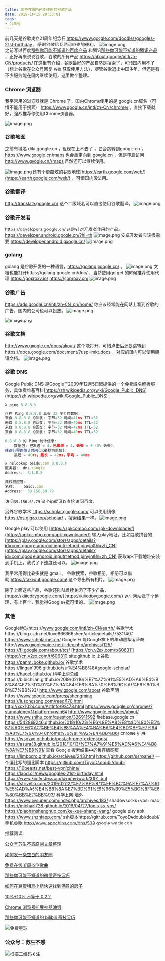 ```yaml
---
title: 那些在国内还能使用的谷歌产品
date: 2019-10-15 20:33:01
tags:
- 公众号
---
```

前几天是谷歌成立21周年纪念日  https://www.google.com/doodles/googles-21st-birthday ，感谢谷歌给互联网带来的便利。
![image.png](https://upload-images.jianshu.io/upload_images/17817191-a952dc4e94a62588.png?imageMogr2/auto-orient/strip%7CimageView2/2/w/1240)  
之前写过百度[那些你可能不知道的百度产品](https://mp.weixin.qq.com/s/7v9LHJX05Ybv39BzrMD0Uw) 和腾讯[那些你可能不知道的腾讯产品](https://mp.weixin.qq.com/s/3npDt-hSe97L987Z_DaWCQ) ，正好再来说说谷歌，谷歌的所有产品 https://about.google/intl/zh-CN/products/ 在这里有介绍，谷歌最好的产品自然是搜索了，可惜国内用不了（想上谷歌在公众号回复 `谷歌` 获取使用方法），尽管谷歌退出中国多年，但还是有不少服务能在国内继续使用，这里做个整理。


### Chrome 浏览器
我平常用的浏览器就是 Chrome 了，国内Chrome使用的是 google.cn域名（可惜不能用于搜索） https://www.google.cn/intl/zh-CN/chrome/ ，直接下载就好，强烈推荐你使用Chrome浏览器。

![image.png](https://upload-images.jianshu.io/upload_images/17817191-60c811f238d8f1aa.png?imageMogr2/auto-orient/strip%7CimageView2/2/w/1240)

### 谷歌地图
之前有域名 ditu.google.cn ，但现在上不去了 ，它会跳转到google.cn ，https://www.google.cn/maps 也会重定向到 google.cn ，但是电脑访问 http://www.google.cn//maps 居然还可以继续使用。

![image.png](https://upload-images.jianshu.io/upload_images/17817191-402be51340e90914.png?imageMogr2/auto-orient/strip%7CimageView2/2/w/1240)
还有个更酷炫的谷歌地球[https://earth.google.com/web/](https://earth.google.com/web/) ，可惜国内没法用。

### 谷歌翻译
http://translate.google.cn/ 这个二级域名可以直接使用谷歌翻译。
 ![image.png](https://upload-images.jianshu.io/upload_images/17817191-327f26d4900e8298.png?imageMogr2/auto-orient/strip%7CimageView2/2/w/1240)

### 谷歌开发者
https://developers.google.cn/  这是针对开发者使用的产品。https://developer.android.google.cn/?hl=th
![image.png](https://upload-images.jianshu.io/upload_images/17817191-739cf61bf303eee6.png?imageMogr2/auto-orient/strip%7CimageView2/2/w/1240)
安卓开发者应该很需要 https://developer.android.google.cn/
![image.png](https://upload-images.jianshu.io/upload_images/17817191-13e2574811d26d78.png?imageMogr2/auto-orient/strip%7CimageView2/2/w/1240)

### golang
golang 是谷歌开发的一种语言，https://golang.google.cn/ 。
![image.png](https://upload-images.jianshu.io/upload_images/17817191-13e6f2a703bc6c51.png?imageMogr2/auto-orient/strip%7CimageView2/2/w/1240)
文档也能打开https://golang.google.cn/doc/ ，当然使用go get 的时候推荐使用代理 https://goproxy.io/  https://goproxy.cn/
![image.png](https://upload-images.jianshu.io/upload_images/17817191-34b6ea961fd1cee1.png?imageMogr2/auto-orient/strip%7CimageView2/2/w/1240)

### 谷歌广告
https://ads.google.cn/intl/zh-CN_cn/home/ 你应该经常能在网站上看到谷歌的广告，国内的公司也可以投放。
![image.png](https://upload-images.jianshu.io/upload_images/17817191-4a1611cd35726121.png?imageMogr2/auto-orient/strip%7CimageView2/2/w/1240)

![image.png](https://upload-images.jianshu.io/upload_images/17817191-6c2abff741600ab7.png?imageMogr2/auto-orient/strip%7CimageView2/2/w/1240)




### 谷歌文档
http://www.google.cn/docs/about/ 这个能打开，可惜点击后还是跳转到https://docs.google.com/document/?usp=mkt_docs ，对应的国内可以使用腾讯文档。
![image.png](https://upload-images.jianshu.io/upload_images/17817191-d8ee2e08ae1fd7d5.png?imageMogr2/auto-orient/strip%7CimageView2/2/w/1240)


### 谷歌 DNS
Google Public DNS 是Google于2009年12月5日起提供的一个免费域名解析服务，具体看维基百科[https://zh.wikipedia.org/wiki/Google_Public_DNS](https://zh.wikipedia.org/wiki/Google_Public_DNS)
```js
λ ping 8.8.8.8

正在 Ping 8.8.8.8 具有 32 字节的数据:
来自 8.8.8.8 的回复: 字节=32 时间=41ms TTL=52
来自 8.8.8.8 的回复: 字节=32 时间=40ms TTL=52
来自 8.8.8.8 的回复: 字节=32 时间=42ms TTL=52
来自 8.8.8.8 的回复: 字节=32 时间=40ms TTL=52

8.8.8.8 的 Ping 统计信息:
    数据包: 已发送 = 4，已接收 = 4，丢失 = 0 (0% 丢失)，
往返行程的估计时间(以毫秒为单位):
    最短 = 40ms，最长 = 42ms，平均 = 40ms

λ nslookup baidu.com 8.8.8.8
服务器:  dns.google
Address:  8.8.8.8

非权威应答:
名称:    baidu.com
Address:  39.156.69.79
```
访问`39.156.69.79` 这个ip就可以直接访问百度。


另外谷歌学术 https://scholar.google.com/  可以使用镜像 https://xs.glgoo.top/scholar/ ，搜索结果一样。
![image.png](https://upload-images.jianshu.io/upload_images/17817191-111eefc50752e441.png?imageMogr2/auto-orient/strip%7CimageView2/2/w/1240)

Google play 可以使用 [https://apkcombo.com/apk-downloader/](https://apkcombo.com/apk-downloader/) 输入play地址，比如谷歌拼音的[https://play.google.com/store/apps/details?id=com.google.android.inputmethod.pinyin&hl=zh_CN](https://play.google.com/store/apps/details?id=com.google.android.inputmethod.pinyin&hl=zh_CN) 获取apk下载地址安装到手机上，我试了下速度还可以。
![image.png](https://upload-images.jianshu.io/upload_images/17817191-a0fcfc1e08762f07.png?imageMogr2/auto-orient/strip%7CimageView2/2/w/1240)



我平常用得比较多就是 gmail ， 谷歌搜索，谷歌相册，相册可以借助 https://takeout.google.com/ 这个导出所有相片。
![image.png](https://upload-images.jianshu.io/upload_images/17817191-af0c9272799fe896.png?imageMogr2/auto-orient/strip%7CimageView2/2/w/1240)


除了上面这些产品，谷歌还陆陆续续关闭了不少产品，[https://killedbygoogle.com/](https://killedbygoogle.com/) 这个网站做了个整理，有上百个，我觉得Google+挺可惜的。
![image.png](https://upload-images.jianshu.io/upload_images/17817191-348000439417080a.png?imageMogr2/auto-orient/strip%7CimageView2/2/w/1240)

### 其他
Google地球https://www.google.com/intl/zh-CN/earth/ 
谷歌学术https://blog.csdn.net/love666666shen/article/details/75311407  
 https://www.scholarnet.cn/
Google Fi 是Google旗下的移动虚拟运营商http://www.googlevoice.net/index.php/archives/125/ https://fi.google.com/about/tos/
[https://cn.v2ex.com/t/606311](https://cn.v2ex.com/t/606311)
site:github.io 上谷歌   https://panmuboke.github.io/
谷歌学术https://lingan1996.github.io/ssr%E4%B8%8Agoogle-scholar/
https://haoel.github.io/
科学上网总结https://bibichuan.github.io/2019/02/16/%E7%A7%91%E5%AD%A6%E4%B8%8A%E7%BD%91%E7%9A%84%E6%8A%80%E6%9C%AF%E6%80%BB%E7%BB%93/
http://www.google.com/about 
谷歌声明https://www.google.com/press/shengming 
https://lusongsong.com/reed/170.html
http://xcx1024.com/ArtInfo/92473.html
https://www.google.cn/chrome/?standalone=1&platform=win64
http://www.google.cn/docs/about/
https://www.zhihu.com/question/326911592
firebase.google.cn
https://542869246.github.io/2018/10/23/%E6%8E%A8%E8%8D%90%E5%87%A0%E6%AC%BE%E4%B8%AA%E4%BA%BA%E4%BD%BF%E7%94%A8%E7%9A%84Chrome%E6%8F%92%E4%BB%B6/ 
chrome 扩展 https://wsgzao.github.io/post/chrome-extensions/
https://asura88.github.io/2018/10/13/%E7%A7%91%E5%AD%A6%E4%B8%8A%E7%BD%91/ 
查看 Google 搜索结果中的缓存版网页 https://limbopro.github.io/archives/243.html 
 https://github.com/ssrpanel/
一个逗比写的逗比脚本 https://github.com/ToyoDAdoubi/doubi
https://10beasts.net/best-vpn/china/  
https://laod.cn/news/googles-21st-birthday.html 
https://www.kanfeidie.com/idea/network/287.html
https://strivebo.com/2019/02/12/%E7%AF%871%EF%BC%9A%E7%A7%91%E5%AD%A6%E4%B8%8A%E7%BD%91%E6%96%B9%E5%BC%8F%E6%80%BB%E7%BB%93/ 科学上网 
墙外 https://www.bvsuper.com/index.php/archives/183/
shadowsocks+vps+mac https://michael728.github.io/2019/04/27/tools-ss-vps/
https://piaohanshenghuo.com/ke-xue-shang-wang/
google play apk https://www.anzhiapp.com/
ssh脚本https://github.com/ToyoDAdoubi/doubi/
手机谷歌 http://www.appchina.com/dna/538
google ws tls cdn


推荐阅读:

[公众号苏生不惑原创文章整理](https://mp.weixin.qq.com/s/iL6WyI-TChtjZMuu5G5W8A)

[如何发一条空白的朋友圈](https://mp.weixin.qq.com/s/Xz1m-mqtCcBF_4hmGCpkUQ)

[免费在线听周杰伦歌曲](https://mp.weixin.qq.com/s/1omFkK5PPyeJEzUTagj9qg)

[那些你可能不知道的微信奇技淫巧](https://mp.weixin.qq.com/s/eGDO0Y8el_dsEyriCoAgog)

[如何在豆瓣租房小组快速找到满意的房子](https://mp.weixin.qq.com/s/k5lBwiDzGgSU3fh2v2Rw9A)

[10%+10% 不等于 0.2？](https://mp.weixin.qq.com/s/qNfuWjH54WHJtx4sEE5xwA)

[Chrome 浏览器扩展神器油猴](https://mp.weixin.qq.com/s/adJFh_9LH0N-vvvYaiQqXg)

[那些你可能不知道的 bilibili 奇技淫巧](https://mp.weixin.qq.com/s/HpuInXUCjSYT7HLqhoRcCA)

![免费星球](https://upload-images.jianshu.io/upload_images/17817191-393b26173c148690.png?imageMogr2/auto-orient/strip%7CimageView2/2/w/1240)
### 公众号：苏生不惑
 ![扫描二维码关注](https://upload-images.jianshu.io/upload_images/17817191-6e0079f95d4c0338.jpg?imageMogr2/auto-orient/strip%7CimageView2/2/w/1240)